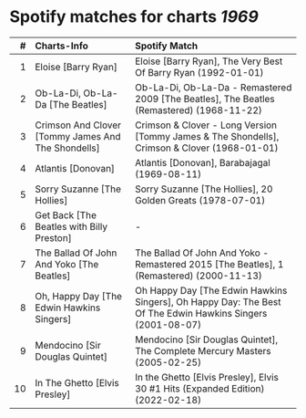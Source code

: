 # Spotify matches for charts *1969*

|    # | Charts-Info                                        | Spotify Match                                                                                              |
| ---: | :------------------------------------------------- | :--------------------------------------------------------------------------------------------------------- |
|    1 | Eloise [Barry Ryan]                                | Eloise [Barry Ryan], The Very Best Of Barry Ryan (1992-01-01)                                              |
|    2 | Ob-La-Di, Ob-La-Da [The Beatles]                   | Ob-La-Di, Ob-La-Da - Remastered 2009 [The Beatles], The Beatles (Remastered) (1968-11-22)                  |
|    3 | Crimson And Clover [Tommy James And The Shondells] | Crimson & Clover - Long Version [Tommy James & The Shondells], Crimson & Clover (1968-01-01)               |
|    4 | Atlantis [Donovan]                                 | Atlantis [Donovan], Barabajagal (1969-08-11)                                                               |
|    5 | Sorry Suzanne [The Hollies]                        | Sorry Suzanne [The Hollies], 20 Golden Greats (1978-07-01)                                                 |
|    6 | Get Back [The Beatles with Billy Preston]          | -                                                                                                          |
|    7 | The Ballad Of John And Yoko [The Beatles]          | The Ballad Of John And Yoko - Remastered 2015 [The Beatles], 1 (Remastered) (2000-11-13)                   |
|    8 | Oh, Happy Day [The Edwin Hawkins Singers]          | Oh Happy Day [The Edwin Hawkins Singers], Oh Happy Day: The Best Of The Edwin Hawkins Singers (2001-08-07) |
|    9 | Mendocino [Sir Douglas Quintet]                    | Mendocino [Sir Douglas Quintet], The Complete Mercury Masters (2005-02-25)                                 |
|   10 | In The Ghetto [Elvis Presley]                      | In the Ghetto [Elvis Presley], Elvis 30 #1 Hits (Expanded Edition) (2022-02-18)                            |
